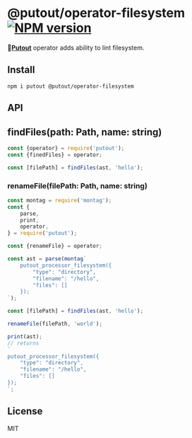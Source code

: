 # @putout/operator-filesystem [![NPM version][NPMIMGURL]][NPMURL]

[NPMIMGURL]: https://img.shields.io/npm/v/@putout/operator-filesystem.svg?style=flat&longCache=true
[NPMURL]: https://npmjs.org/package/@putout/operator-filesystem "npm"

🐊[**Putout**](https://github.com/coderaiser/putout) operator adds ability to lint filesystem.

## Install

```
npm i putout @putout/operator-filesystem
```

## API

## findFiles(path: Path, name: string)

```js
const {operator} = require('putout');
const {finedFiles} = operator;

const [filePath] = findFiles(ast, 'hello');
```

### renameFile(filePath: Path, name: string)

```js
const montag = require('montag');
const {
    parse,
    print,
    operator,
} = require('putout');

const {renameFile} = operator;

const ast = parse(montag`
    putout_processor_filesystem({
        "type": "directory",
        "filename": "/hello",
        "files": []
    });
`);

const [filePath] = findFiles(ast, 'hello');

renameFile(filePath, 'world');

print(ast);
// returns
`
putout_processor_filesystem({
    "type": "directory",
    "filename": "/hello",
    "files": []
});
`;
```

## License

MIT
